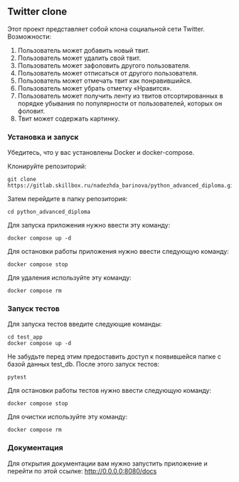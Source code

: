 ## Twitter clone
Этот проект представляет собой клона социальной сети Twitter. Возможности:

1. Пользователь может добавить новый твит.
2. Пользователь может удалить свой твит.
3. Пользователь может зафоловить другого пользователя.
4. Пользователь может отписаться от другого пользователя.
5. Пользователь может отмечать твит как понравившийся.
6. Пользователь может убрать отметку «Нравится».
7. Пользователь может получить ленту из твитов отсортированных в
порядке убывания по популярности от пользователей, которых он
фоловит.
8. Твит может содержать картинку.

### Установка и запуск

Убедитесь, что у вас установлены Docker и docker-compose.

Клонируйте репозиторий:

```
git clone https://gitlab.skillbox.ru/nadezhda_barinova/python_advanced_diploma.git
```
Затем перейдите в папку репозитория:
```
cd python_advanced_diploma
```
Для запуска приложения нужно ввести эту команду:
```
docker compose up -d
```
Для остановки работы приложения нужно ввести следующую команду:
```
docker compose stop
```
Для удаления используйте эту команду:
```
docker compose rm
```
### Запуск тестов
Для запуска тестов введите следующие команды:
```
cd test_app
docker compose up -d
```
Не забудьте перед этим предоставить доступ к появившейся папке с базой данных test_db.
После этого запуск тестов:
```
pytest
```
Для остановки работы тестов нужно ввести следующую команду:
```
docker compose stop
```
Для очистки используйте эту команду:
```
docker compose rm
```
### Документация
Для открытия документации вам нужно запустить приложение и перейти по этой ссылке: http://0.0.0.0:8080/docs